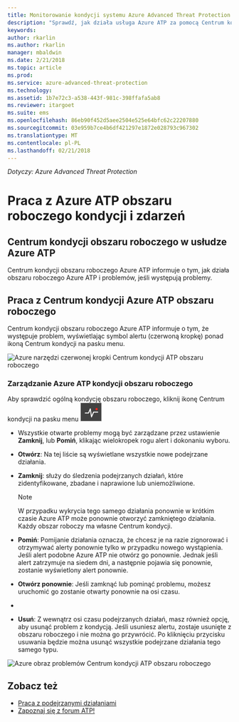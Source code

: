 ```yaml
---
title: Monitorowanie kondycji systemu Azure Advanced Threat Protection i zdarzenia | Dokumentacja firmy Microsoft
description: "Sprawdź, jak działa usługa Azure ATP za pomocą Centrum kondycji obszaru roboczego Azure ATP oraz otrzymywać alerty o potencjalnych problemach i wyświetlać zdarzenia systemowe w Podglądzie zdarzeń."
keywords: 
author: rkarlin
ms.author: rkarlin
manager: mbaldwin
ms.date: 2/21/2018
ms.topic: article
ms.prod: 
ms.service: azure-advanced-threat-protection
ms.technology: 
ms.assetid: 1b7e72c3-a538-443f-981c-398ffafa5ab8
ms.reviewer: itargoet
ms.suite: ems
ms.openlocfilehash: 86eb90f452d5aee2504e525e64bfc62c22207880
ms.sourcegitcommit: 03e959b7ce4b6df421297e1872e028793c967302
ms.translationtype: MT
ms.contentlocale: pl-PL
ms.lasthandoff: 02/21/2018
---
```

*Dotyczy: Azure Advanced Threat Protection*


# <a name="working-with-azure-atp-workspace-health-and-events"></a>Praca z Azure ATP obszaru roboczego kondycji i zdarzeń

## <a name="azure-atp-workspace-health-center"></a>Centrum kondycji obszaru roboczego w usłudze Azure ATP 

Centrum kondycji obszaru roboczego Azure ATP informuje o tym, jak działa obszaru roboczego Azure ATP i problemów, jeśli występują problemy.

## <a name="working-with-the-azure-atp-workspace-health-center"></a>Praca z Centrum kondycji Azure ATP obszaru roboczego

Centrum kondycji obszaru roboczego Azure ATP informuje o tym, że występuje problem, wyświetlając symbol alertu (czerwoną kropkę) ponad ikoną Centrum kondycji na pasku menu.

![Azure narzędzi czerwonej kropki Centrum kondycji ATP obszaru roboczego](media/atp-health-bar.png)

### <a name="managing-azure-atp-workspace-health"></a>Zarządzanie Azure ATP kondycji obszaru roboczego
Aby sprawdzić ogólną kondycję obszaru roboczego, kliknij ikonę Centrum kondycji na pasku menu ![Ikona Centrum kondycji Azure ATP obszaru roboczego](media/atp-red-dot.png)

-   Wszystkie otwarte problemy mogą być zarządzane przez ustawienie **Zamknij**, lub **Pomiń**, klikając wielokropek rogu alert i dokonaniu wyboru.

-   **Otwórz**: Na tej liście są wyświetlane wszystkie nowe podejrzane działania.

-   **Zamknij**: służy do śledzenia podejrzanych działań, które zidentyfikowane, zbadane i naprawione lub uniemożliwione.

    > [!NOTE]
    > W przypadku wykrycia tego samego działania ponownie w krótkim czasie Azure ATP może ponownie otworzyć zamkniętego działania.
    > Każdy obszar roboczy ma własne Centrum kondycji.

-   **Pomiń**: Pomijanie działania oznacza, że chcesz je na razie zignorować i otrzymywać alerty ponownie tylko w przypadku nowego wystąpienia. Jeśli alert podobne Azure ATP nie otwórz go ponownie. Jednak jeśli alert zatrzymuje na siedem dni, a następnie pojawia się ponownie, zostanie wyświetlony alert ponownie.

-   **Otwórz ponownie**: Jeśli zamknąć lub pominąć problemu, możesz uruchomić go zostanie otwarty ponownie na osi czasu.
- 
- **Usuń**: Z wewnątrz osi czasu podejrzanych działań, masz również opcję, aby usunąć problem z kondycją. Jeśli usuniesz alertu, zostaje usunięte z obszaru roboczego i nie można go przywrócić. Po kliknięciu przycisku usuwania będzie można usunąć wszystkie podejrzane działania tego samego typu.



![Azure obraz problemów Centrum kondycji ATP obszaru roboczego](media/atp-health-issue.png)






## <a name="see-also"></a>Zobacz też

- [Praca z podejrzanymi działaniami](working-with-suspicious-activities.md)
- [Zapoznaj się z forum ATP!](https://aka.ms/azureatpcommunity)
